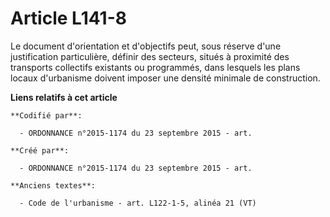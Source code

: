 # Article L141-8

Le document d'orientation et d'objectifs peut, sous réserve d'une justification particulière, définir des secteurs, situés à
proximité des transports collectifs existants ou programmés, dans lesquels les plans locaux d'urbanisme doivent imposer une
densité minimale de construction.

**Liens relatifs à cet article**

	**Codifié par**:

	  - ORDONNANCE n°2015-1174 du 23 septembre 2015 - art.

	**Créé par**:

	  - ORDONNANCE n°2015-1174 du 23 septembre 2015 - art.

	**Anciens textes**:

	  - Code de l'urbanisme - art. L122-1-5, alinéa 21 (VT)
